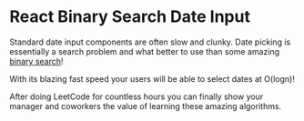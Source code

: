 # React Binary Search Date Input

Standard date input components are often slow and clunky. Date picking is essentially a search problem and what better to use than some amazing [binary search](https://en.wikipedia.org/wiki/Binary_search_algorithm)!

With its blazing fast speed your users will be able to select dates at O(logn)!

After doing LeetCode for countless hours you can finally show your manager and coworkers the value of learning these amazing algorithms.
